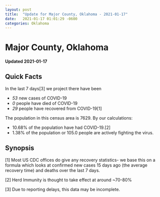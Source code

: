 ```yaml
---
layout: post
title:  "Update for Major County, Oklahoma - 2021-01-17"
date:   2021-01-17 01:01:29 -0600
categories: Oklahoma
---
```


# Major County, Oklahoma
#### Updated 2021-01-17

## Quick Facts

In the last 7 days[3] we project there have been
- *53* new cases of COVID-19
- *0* people have died of COVID-19
- *29* people have recovered from COVID-19[1]

The population in this census area is 7629. By our calculations:
- 10.68% of the population have had COVID-19.[2]
- 1.38% of the population or 105.0 people are actively fighting the virus.

## Synopsis




[1] Most US CDC offices do give any recovery statistics- we base this on a formula which looks at confirmed new cases
15 days ago (the average recovery time) and deaths over the last 7 days.

[2] Herd Immunity is thought to take effect at around ~70-80%

[3] Due to reporting delays, this data may be incomplete.
 
    